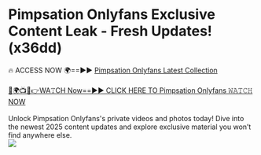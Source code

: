 # Pimpsation Onlyfans Exclusive Content Leak - Fresh Updates! (x36dd)

🔥 ACCESS NOW 🌍==►► <a href="https://tinyurl.com/kvy9nzfs" rel="nofollow">Pimpsation Onlyfans Latest Collection</a>
<br><br>
[🔴🌍📺📱👉WA𝚃CH Now==►► CLICK HERE TO Pimpsation Onlyfans 𝚆𝙰𝚃𝙲𝙷 NOW](https://tinyurl.com/kvy9nzfs)
<br><br>
Unlock Pimpsation Onlyfans's private videos and photos today! Dive into the newest 2025 content updates and explore exclusive material you won’t find anywhere else.
<br>
<a href="https://tinyurl.com/kvy9nzfs" rel="nofollow" data-target="animated-image.originalLink"><img src="https://camo.githubusercontent.com/8a4f000d20f83aca3bf7ec5f350d767afa0574a8a352519fd8cfa583a6f93a33/68747470733a2f2f692e696d6775722e636f6d2f644a486b345a712e676966" data-canonical-src="https://i.imgur.com/dJHk4Zq.gif" style="max-width: 100%; display: inline-block;" data-target="animated-image.originalImage"></a>
<br>
